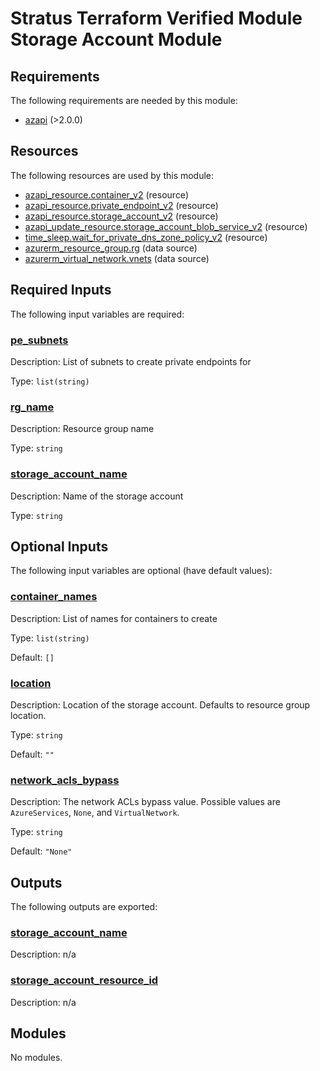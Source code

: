 <!-- BEGIN_TF_DOCS -->
# Stratus Terraform Verified Module Storage Account Module

<!-- markdownlint-disable MD033 -->
## Requirements

The following requirements are needed by this module:

- <a name="requirement_azapi"></a> [azapi](#requirement\_azapi) (>2.0.0)

## Resources

The following resources are used by this module:

- [azapi_resource.container_v2](https://registry.terraform.io/providers/Azure/azapi/latest/docs/resources/resource) (resource)
- [azapi_resource.private_endpoint_v2](https://registry.terraform.io/providers/Azure/azapi/latest/docs/resources/resource) (resource)
- [azapi_resource.storage_account_v2](https://registry.terraform.io/providers/Azure/azapi/latest/docs/resources/resource) (resource)
- [azapi_update_resource.storage_account_blob_service_v2](https://registry.terraform.io/providers/Azure/azapi/latest/docs/resources/update_resource) (resource)
- [time_sleep.wait_for_private_dns_zone_policy_v2](https://registry.terraform.io/providers/hashicorp/time/latest/docs/resources/sleep) (resource)
- [azurerm_resource_group.rg](https://registry.terraform.io/providers/hashicorp/azurerm/latest/docs/data-sources/resource_group) (data source)
- [azurerm_virtual_network.vnets](https://registry.terraform.io/providers/hashicorp/azurerm/latest/docs/data-sources/virtual_network) (data source)

<!-- markdownlint-disable MD013 -->
## Required Inputs

The following input variables are required:

### <a name="input_pe_subnets"></a> [pe\_subnets](#input\_pe\_subnets)

Description: List of subnets to create private endpoints for

Type: `list(string)`

### <a name="input_rg_name"></a> [rg\_name](#input\_rg\_name)

Description: Resource group name

Type: `string`

### <a name="input_storage_account_name"></a> [storage\_account\_name](#input\_storage\_account\_name)

Description: Name of the storage account

Type: `string`

## Optional Inputs

The following input variables are optional (have default values):

### <a name="input_container_names"></a> [container\_names](#input\_container\_names)

Description: List of names for containers to create

Type: `list(string)`

Default: `[]`

### <a name="input_location"></a> [location](#input\_location)

Description: Location of the storage account. Defaults to resource group location.

Type: `string`

Default: `""`

### <a name="input_network_acls_bypass"></a> [network\_acls\_bypass](#input\_network\_acls\_bypass)

Description: The network ACLs bypass value. Possible values are `AzureServices`, `None`, and `VirtualNetwork`.

Type: `string`

Default: `"None"`

## Outputs

The following outputs are exported:

### <a name="output_storage_account_name"></a> [storage\_account\_name](#output\_storage\_account\_name)

Description: n/a

### <a name="output_storage_account_resource_id"></a> [storage\_account\_resource\_id](#output\_storage\_account\_resource\_id)

Description: n/a

## Modules

No modules.

<!-- markdownlint-disable-next-line MD041 -->
<!-- END_TF_DOCS -->